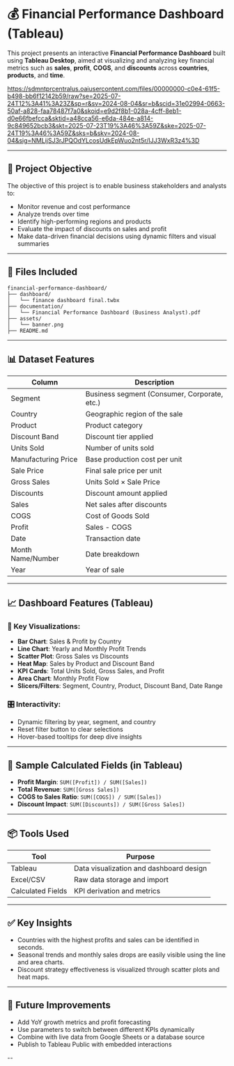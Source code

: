 # 💰 Financial Performance Dashboard (Tableau)

This project presents an interactive **Financial Performance Dashboard** built using **Tableau Desktop**, aimed at visualizing and analyzing key financial metrics such as **sales**, **profit**, **COGS**, and **discounts** across **countries**, **products**, and **time**.

https://sdmntprcentralus.oaiusercontent.com/files/00000000-c0e4-61f5-b498-bb6f12142b59/raw?se=2025-07-24T12%3A41%3A23Z&sp=r&sv=2024-08-04&sr=b&scid=31e02994-0663-50af-a828-faa78487f7a0&skoid=e9d2f8b1-028a-4cff-8eb1-d0e66fbefcca&sktid=a48cca56-e6da-484e-a814-9c849652bcb3&skt=2025-07-23T19%3A46%3A59Z&ske=2025-07-24T19%3A46%3A59Z&sks=b&skv=2024-08-04&sig=NMLijSJ3rJPQOdYLcosUdkEpWuo2nt5r/IJJ3WxR3z4%3D

---

## 🎯 Project Objective

The objective of this project is to enable business stakeholders and analysts to:
- Monitor revenue and cost performance
- Analyze trends over time
- Identify high-performing regions and products
- Evaluate the impact of discounts on sales and profit
- Make data-driven financial decisions using dynamic filters and visual summaries

---

## 📁 Files Included

```
financial-performance-dashboard/
├── dashboard/
│   └── finance dashboard final.twbx
├── documentation/
│   └── Financial Performance Dashboard (Business Analyst).pdf
├── assets/
│   └── banner.png
├── README.md
```

---

## 📊 Dataset Features

| Column            | Description                          |
|------------------|--------------------------------------|
| Segment           | Business segment (Consumer, Corporate, etc.) |
| Country           | Geographic region of the sale       |
| Product           | Product category                    |
| Discount Band     | Discount tier applied               |
| Units Sold        | Number of units sold                |
| Manufacturing Price | Base production cost per unit     |
| Sale Price        | Final sale price per unit           |
| Gross Sales       | Units Sold × Sale Price             |
| Discounts         | Discount amount applied             |
| Sales             | Net sales after discounts           |
| COGS              | Cost of Goods Sold                  |
| Profit            | Sales - COGS                        |
| Date              | Transaction date                    |
| Month Name/Number | Date breakdown                     |
| Year              | Year of sale                        |

---

## 📈 Dashboard Features (Tableau)

### 📌 Key Visualizations:
- **Bar Chart**: Sales & Profit by Country
- **Line Chart**: Yearly and Monthly Profit Trends
- **Scatter Plot**: Gross Sales vs Discounts
- **Heat Map**: Sales by Product and Discount Band
- **KPI Cards**: Total Units Sold, Gross Sales, and Profit
- **Area Chart**: Monthly Profit Flow
- **Slicers/Filters**: Segment, Country, Product, Discount Band, Date Range

### 🎛️ Interactivity:
- Dynamic filtering by year, segment, and country
- Reset filter button to clear selections
- Hover-based tooltips for deep dive insights

---

## 🧠 Sample Calculated Fields (in Tableau)

- **Profit Margin**: `SUM([Profit]) / SUM([Sales])`
- **Total Revenue**: `SUM([Gross Sales])`
- **COGS to Sales Ratio**: `SUM([COGS]) / SUM([Sales])`
- **Discount Impact**: `SUM([Discounts]) / SUM([Gross Sales])`

---

## 📦 Tools Used

| Tool         | Purpose                         |
|--------------|----------------------------------|
| Tableau      | Data visualization and dashboard design |
| Excel/CSV    | Raw data storage and import      |
| Calculated Fields | KPI derivation and metrics |

---

## ✅ Key Insights

- Countries with the highest profits and sales can be identified in seconds.
- Seasonal trends and monthly sales drops are easily visible using the line and area charts.
- Discount strategy effectiveness is visualized through scatter plots and heat maps.

---

## 🧩 Future Improvements

- Add YoY growth metrics and profit forecasting
- Use parameters to switch between different KPIs dynamically
- Combine with live data from Google Sheets or a database source
- Publish to Tableau Public with embedded interactions

--
